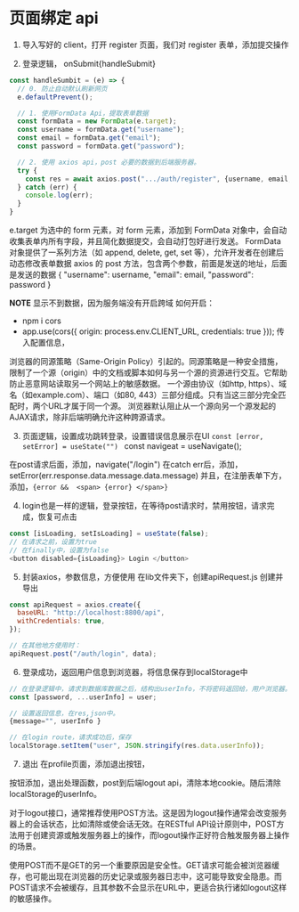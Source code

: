 # 页面绑定 api

1. 导入写好的 client，打开 register 页面，我们对 register 表单，添加提交操作

2. 登录逻辑， onSubmit{handleSubmit}

```js
const handleSumbit = (e) => {
  // 0. 防止自动默认刷新网页
  e.defaultPrevent();

  // 1. 使用FormData Api，提取表单数据
  const formData = new FormData(e.target);
  const username = formData.get("username");
  const email = formData.get("email");
  const password = formData.get("password");

  // 2. 使用 axios api，post 必要的数据到后端服务器。
  try {
    const res = await axios.post(".../auth/register", {username, email, password});
  } catch (err) {
    console.log(err);
  }
}
```

e.target 为选中的 form 元素，对 form 元素，添加到 FormData 对象中，会自动收集表单内所有字段，并且简化数据提交，会自动打包好进行发送。
FormData 对象提供了一系列方法（如 append, delete, get, set 等），允许开发者在创建后动态修改表单数据
axios 的 post 方法，包含两个参数，前面是发送的地址，后面是发送的数据
{
"username": username,
"email": email,
"password": password
}

**NOTE** 显示不到数据，因为服务端没有开启跨域
如何开启：

- npm i cors
- app.use(cors({
  origin: process.env.CLIENT_URL,
  credentials: true
  }));
  传入配置信息，

浏览器的同源策略（Same-Origin Policy）引起的。同源策略是一种安全措施，限制了一个源（origin）中的文档或脚本如何与另一个源的资源进行交互。它帮助防止恶意网站读取另一个网站上的敏感数据。
一个源由协议（如http, https）、域名（如example.com）、端口（如80, 443）三部分组成。只有当这三部分完全匹配时，两个URL才属于同一个源。
浏览器默认阻止从一个源向另一个源发起的AJAX请求，除非后端明确允许这种跨源请求。


3. 页面逻辑，设置成功跳转登录，设置错误信息展示在UI
  `const [error, setError] = useState("") `
  const navigeat = useNavigate();

  在post请求后面，添加，navigate("/login")
  在catch err后，添加，setError(err.response.data.message.data.message)
  并且，在注册表单下方，添加，`{error &&  <span> {error} </span>}`

4. login也是一样的逻辑，登录按钮，在等待post请求时，禁用按钮，请求完成，恢复可点击
``` js
const [isLoading, setIsLoading] = useState(false);
// 在请求之前，设置为true
// 在finally中，设置为false
<button disabled={isLoading}> Login </button>
```

5. 封装axios，参数信息，方便使用
在lib文件夹下，创建apiRequest.js 
创建并导出
``` js
const apiRequest = axios.create({
  baseURL: "http://localhost:8800/api",
  withCredentials: true,
});

// 在其他地方使用时：
apiRequest.post("/auth/login", data);
```

6. 登录成功，返回用户信息到浏览器，将信息保存到localStorage中
``` js
// 在登录逻辑中，请求到数据库数据之后，结构出userInfo，不将密码返回给，用户浏览器。
const [password, ...userInfo] = user;

// 设置返回信息，在res,json中。
{message="", userInfo }

// 在login route，请求成功后，保存
localStorage.setItem("user", JSON.stringify(res.data.userInfo));
```

7. 退出
在profile页面，添加退出按钮，

按钮添加，退出处理函数，post到后端logout api，清除本地cookie。随后清除localStorage的userInfo。

对于logout接口，通常推荐使用POST方法。这是因为logout操作通常会改变服务器上的会话状态，比如清除或使会话无效。在RESTful API设计原则中，POST方法用于创建资源或触发服务器上的操作，而logout操作正好符合触发服务器上操作的场景。

使用POST而不是GET的另一个重要原因是安全性。GET请求可能会被浏览器缓存，也可能出现在浏览器的历史记录或服务器日志中，这可能导致安全隐患。而POST请求不会被缓存，且其参数不会显示在URL中，更适合执行诸如logout这样的敏感操作。